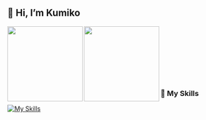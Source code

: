 ## 👋 Hi, I’m Kumiko

<!---
Kumi-H/Kumi-H is a ✨ special ✨ repository because its `README.md` (this file) appears on your GitHub profile.
You can click the Preview link to take a look at your changes.
--->

<a href="https://github.com/Kumi-H">
  <img align="left" height="170px" src="https://github-readme-stats.vercel.app/api?username=Kumi-H&theme=panda&show_icons=true" />
</a>
<a href="https://github.com/Kumi-H">
  <img align="left" height="170px" src="https://github-readme-stats.vercel.app/api/top-langs/?username=Kumi-H&theme=panda&layout=compact" />
</a><br><br><br><br><br><br><br>


### 🌱 My Skills
[![My Skills](https://skillicons.dev/icons?i=js,ts,py,go,vue,html,css,nextjs,react,nuxtjs,tailwind,vuetify,bootstrap,express,fastapi,flask,prisma,postgres,firebase,aws,vscode,docker,git,nodejs,nginx,linux&theme=light&perline=10)](https://skillicons.dev)

